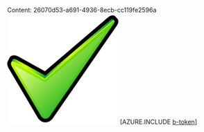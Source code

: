 Content: 26070d53-a691-4936-8ecb-cc119fe2596a![image](5ef8ca86-2456-42d7-bdad-266a0fb8099e.png)
[AZURE.INCLUDE [b-token](289d60a7-7b73-40f1-99a4-359d25185359.md)]
